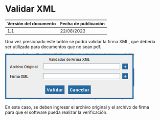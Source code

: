 # Validar XML

| Versión del documento | Fecha de publicación |
| --- | --- |
| 1.1 | 22/08/2023 |

Una vez presionado este botón se podrá validar la firma XML, que debería ser utilizada para documentos que no sean pdf.

<img src='/images/firmador/image1.png' />

En este caso, se deben ingresar el archivo original y el archivo de firma para que el software pueda realizar la verificación.